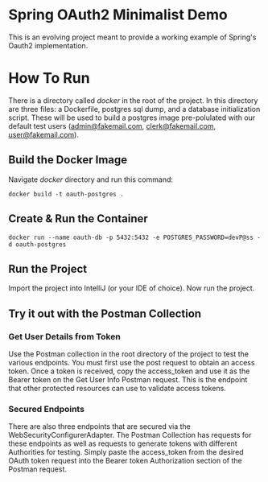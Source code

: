 # Spring OAuth2 Minimalist Demo

This is an evolving project meant to provide a working example of Spring's Oauth2 implementation.

# How To Run
There is a directory called _docker_ in the root of the project. In this directory are three files: a Dockerfile, postgres sql dump, and a database initialization script. These will be used to build a postgres image pre-polulated with our default test users (admin@fakemail.com, clerk@fakemail.com, user@fakemail.com).

## Build the Docker Image
Navigate _docker_ directory and run this command:

`docker build -t oauth-postgres .`

## Create & Run the Container
`docker run --name oauth-db -p 5432:5432 -e POSTGRES_PASSWORD=devP@ss -d oauth-postgres`

## Run the Project
Import the project into IntelliJ (or your IDE of choice). Now run the project. 

## Try it out with the Postman Collection

### Get User Details from Token
Use the Postman collection in the root directory of the project to test the various endpoints. You must first use the post request to obtain an access token. Once a token is received, copy the access_token and use it as the Bearer token on the Get User Info Postman request. This is the endpoint that other protected resources can use to validate access tokens.

### Secured Endpoints 
There are also three endpoints that are secured via the WebSecurityConfigurerAdapter. The Postman Collection has requests for these endpoints as well as requests to generate tokens with different Authorities for testing. Simply paste the access_token from the desired OAuth token request into the Bearer token Authorization section of the Postman request.


